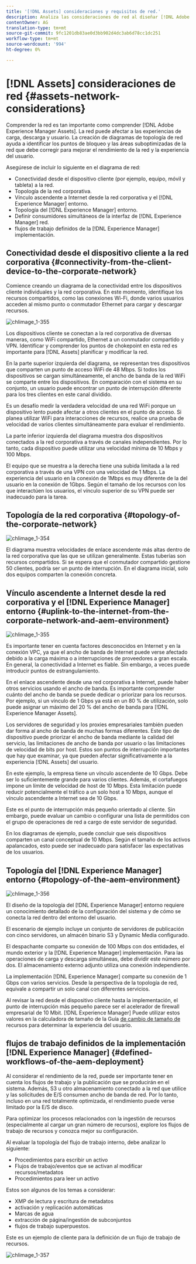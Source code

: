```yaml
---
title: '[!DNL Assets] consideraciones y requisitos de red.'
description: Analiza las consideraciones de red al diseñar [!DNL Adobe Experience Manager Assets] e implementar.
contentOwner: AG
translation-type: tm+mt
source-git-commit: 9fc1201db83ae0d3bb902d4dc3ab6d78cc1dc251
workflow-type: tm+mt
source-wordcount: '994'
ht-degree: 0%

---
```



# [!DNL Assets] consideraciones de red {#assets-network-considerations}

Comprender la red es tan importante como comprender [!DNL Adobe Experience Manager Assets]. La red puede afectar a las experiencias de carga, descarga y usuario. La creación de diagramas de topología de red ayuda a identificar los puntos de bloqueo y las áreas suboptimizadas de la red que debe corregir para mejorar el rendimiento de la red y la experiencia del usuario.

Asegúrese de incluir lo siguiente en el diagrama de red:

* Conectividad desde el dispositivo cliente (por ejemplo, equipo, móvil y tableta) a la red.
* Topología de la red corporativa.
* Vínculo ascendente a Internet desde la red corporativa y el [!DNL Experience Manager] entorno.
* Topología del [!DNL Experience Manager] entorno.
* Definir consumidores simultáneos de la interfaz de [!DNL Experience Manager] red.
* flujos de trabajo definidos de la [!DNL Experience Manager] implementación.

## Conectividad desde el dispositivo cliente a la red corporativa {#connectivity-from-the-client-device-to-the-corporate-network}

Comience creando un diagrama de la conectividad entre los dispositivos cliente individuales y la red corporativa. En este momento, identifique los recursos compartidos, como las conexiones Wi-Fi, donde varios usuarios acceden al mismo punto o conmutador Ethernet para cargar y descargar recursos.

![chlimage_1-355](assets/chlimage_1-353.png)

Los dispositivos cliente se conectan a la red corporativa de diversas maneras, como WiFi compartido, Ethernet a un conmutador compartido y VPN. Identificar y comprender los puntos de chokepoint en esta red es importante para [!DNL Assets] planificar y modificar la red.

En la parte superior izquierda del diagrama, se representan tres dispositivos que comparten un punto de acceso WiFi de 48 Mbps. Si todos los dispositivos se cargan simultáneamente, el ancho de banda de la red WiFi se comparte entre los dispositivos. En comparación con el sistema en su conjunto, un usuario puede encontrar un punto de interrupción diferente para los tres clientes en este canal dividido.

Es un desafío medir la verdadera velocidad de una red WiFi porque un dispositivo lento puede afectar a otros clientes en el punto de acceso. Si planea utilizar WiFi para interacciones de recursos, realice una prueba de velocidad de varios clientes simultáneamente para evaluar el rendimiento.

La parte inferior izquierda del diagrama muestra dos dispositivos conectados a la red corporativa a través de canales independientes. Por lo tanto, cada dispositivo puede utilizar una velocidad mínima de 10 Mbps y 100 Mbps.

El equipo que se muestra a la derecha tiene una subida limitada a la red corporativa a través de una VPN con una velocidad de 1 Mbps. La experiencia del usuario en la conexión de 1Mbps es muy diferente de la del usuario en la conexión de 1Gbps. Según el tamaño de los recursos con los que interactúen los usuarios, el vínculo superior de su VPN puede ser inadecuado para la tarea.

## Topología de la red corporativa {#topology-of-the-corporate-network}

![chlimage_1-354](assets/chlimage_1-354.png)

El diagrama muestra velocidades de enlace ascendente más altas dentro de la red corporativa que las que se utilizan generalmente. Estas tuberías son recursos compartidos. Si se espera que el conmutador compartido gestione 50 clientes, podría ser un punto de interrupción. En el diagrama inicial, solo dos equipos comparten la conexión concreta.

## Vínculo ascendente a Internet desde la red corporativa y el [!DNL Experience Manager] entorno {#uplink-to-the-internet-from-the-corporate-network-and-aem-environment}

![chlimage_1-355](assets/chlimage_1-355.png)

Es importante tener en cuenta factores desconocidos en Internet y en la conexión VPC, ya que el ancho de banda de Internet puede verse afectado debido a la carga máxima o a interrupciones de proveedores a gran escala. En general, la conectividad a Internet es fiable. Sin embargo, a veces puede introducir puntos de estrangulamiento.

En el enlace ascendente desde una red corporativa a Internet, puede haber otros servicios usando el ancho de banda. Es importante comprender cuánto del ancho de banda se puede dedicar o priorizar para los recursos. Por ejemplo, si un vínculo de 1 Gbps ya está en un 80 % de utilización, solo puede asignar un máximo del 20 % del ancho de banda para [!DNL Experience Manager Assets].

Los servidores de seguridad y los proxies empresariales también pueden dar forma al ancho de banda de muchas formas diferentes. Este tipo de dispositivo puede priorizar el ancho de banda mediante la calidad del servicio, las limitaciones de ancho de banda por usuario o las limitaciones de velocidad de bits por host. Estos son puntos de interrupción importantes que hay que examinar, ya que pueden afectar significativamente a la experiencia [!DNL Assets] del usuario.

En este ejemplo, la empresa tiene un vínculo ascendente de 10 Gbps. Debe ser lo suficientemente grande para varios clientes. Además, el cortafuegos impone un límite de velocidad de host de 10 Mbps. Esta limitación puede reducir potencialmente el tráfico a un solo host a 10 Mbps, aunque el vínculo ascendente a Internet sea de 10 Gbps.

Este es el punto de interrupción más pequeño orientado al cliente. Sin embargo, puede evaluar un cambio o configurar una lista de permitidos con el grupo de operaciones de red a cargo de este servidor de seguridad.

En los diagramas de ejemplo, puede concluir que seis dispositivos comparten un canal conceptual de 10 Mbps. Según el tamaño de los activos apalancados, esto puede ser inadecuado para satisfacer las expectativas de los usuarios.

## Topología del [!DNL Experience Manager] entorno {#topology-of-the-aem-environment}

![chlimage_1-356](assets/chlimage_1-356.png)

El diseño de la topología del [!DNL Experience Manager] entorno requiere un conocimiento detallado de la configuración del sistema y de cómo se conecta la red dentro del entorno del usuario.

El escenario de ejemplo incluye un conjunto de servidores de publicación con cinco servidores, un almacén binario S3 y Dynamic Media configurado.

El despachante comparte su conexión de 100 Mbps con dos entidades, el mundo exterior y la [!DNL Experience Manager] implementación. Para las operaciones de carga y descarga simultáneas, debe dividir este número por dos. El almacenamiento externo adjunto utiliza una conexión independiente.

La implementación [!DNL Experience Manager] comparte su conexión de 1 Gbps con varios servicios. Desde la perspectiva de la topología de red, equivale a compartir un solo canal con diferentes servicios.

Al revisar la red desde el dispositivo cliente hasta la implementación, el punto de interrupción más pequeño parece ser el acelerador de firewall empresarial de 10 Mbit. [!DNL Experience Manager] Puede utilizar estos valores en la calculadora de tamaño de la Guía [de cambio de tamaño de](assets-sizing-guide.md) recursos para determinar la experiencia del usuario.

## flujos de trabajo definidos de la implementación [!DNL Experience Manager] {#defined-workflows-of-the-aem-deployment}

Al considerar el rendimiento de la red, puede ser importante tener en cuenta los flujos de trabajo y la publicación que se producirán en el sistema. Además, S3 u otro almacenamiento conectado a la red que utilice y las solicitudes de E/S consumen ancho de banda de red. Por lo tanto, incluso en una red totalmente optimizada, el rendimiento puede verse limitado por la E/S de disco.

Para optimizar los procesos relacionados con la ingestión de recursos (especialmente al cargar un gran número de recursos), explore los flujos de trabajo de recursos y conozca mejor su configuración.

Al evaluar la topología del flujo de trabajo interno, debe analizar lo siguiente:

* Procedimientos para escribir un activo
* Flujos de trabajo/eventos que se activan al modificar recursos/metadatos
* Procedimientos para leer un activo

Estos son algunos de los temas a considerar:

* XMP de lectura y escritura de metadatos
* activación y replicación automáticas
* Marcas de agua
* extracción de página/ingestión de subconjuntos
* flujos de trabajo superpuestos.

Este es un ejemplo de cliente para la definición de un flujo de trabajo de recursos.

![chlimage_1-357](assets/chlimage_1-357.png)

